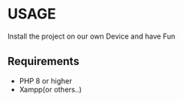 # USAGE
Install the project on our own Device and have Fun

## Requirements
- PHP 8 or higher
- Xampp(or others..)
